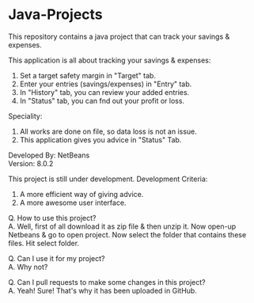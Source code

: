 # Java-Projects
This repository contains a java project that can track your savings &amp; expenses.

This application is all about tracking your savings &amp; expenses:
1. Set a target safety margin in "Target" tab.
2. Enter your entries (savings/expenses) in "Entry" tab.
3. In "History" tab, you can review your added entries.
4. In "Status" tab, you can fnd out your profit or loss.

Speciality:
1. All works are done on file, so data loss is not an issue.
2. This application gives you advice in "Status" Tab.

Developed By: NetBeans<br>
Version: 8.0.2

This project is still under development. Development Criteria:
1. A more efficient way of giving advice.
2. A more awesome user interface.

Q. How to use this project?<br>
A. Well, first of all download it as zip file &amp; then unzip it. Now open-up Netbeans &amp; go to open project. Now select the folder that contains these files. Hit select folder.

Q. Can I use it for my project?<br>
A. Why not?

Q. Can I pull requests to make some changes in this project?<br>
A. Yeah! Sure! That's why it has been uploaded in GitHub.
